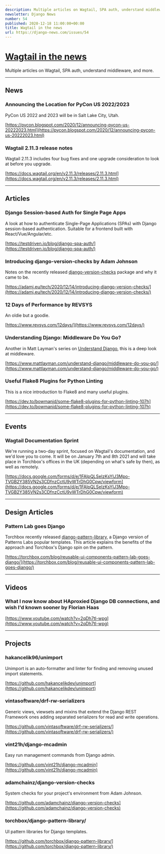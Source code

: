 ```yaml
---
description: Multiple articles on Wagtail, SPA auth, understand middleware, and more.
newsletter: Django News
number: 54
published: 2020-12-18 11:00:00+00:00
title: Wagtail in the news
url: https://django-news.com/issues/54
---
```


# [Wagtail in the news](https://django-news.com/issues/54)

Multiple articles on Wagtail, SPA auth, understand middleware, and more.

----

## News

### Announcing the Location for PyCon US 2022/2023

<p>PyCon US 2022 and 2023 will be in Salt Lake City, Utah.</p>

[https://pycon.blogspot.com/2020/12/announcing-pycon-us-20222023.html](https://pycon.blogspot.com/2020/12/announcing-pycon-us-20222023.html)

### Wagtail 2.11.3 release notes

<p>Wagtail 2.11.3 includes four bug fixes and one upgrade consideration to look at before you upgrade.</p>

[https://docs.wagtail.org/en/v2.11.3/releases/2.11.3.html](https://docs.wagtail.org/en/v2.11.3/releases/2.11.3.html)

----

## Articles

### Django Session-based Auth for Single Page Apps

<p>A look at how to authenticate Single-Page Applications (SPAs) with Django session-based authentication. Suitable for a frontend built with React/Vue/Angular/etc.</p>

[https://testdriven.io/blog/django-spa-auth/](https://testdriven.io/blog/django-spa-auth/)

### Introducing django-version-checks by Adam Johnson

<p>Notes on the recently released <a href="https://cur.at/D4roYTu">django-version-checks</a> package and why it came to be.</p>

[https://adamj.eu/tech/2020/12/14/introducing-django-version-checks/](https://adamj.eu/tech/2020/12/14/introducing-django-version-checks/)

### 12 Days of Performance by REVSYS

<p>An oldie but a goodie.</p>

[https://www.revsys.com/12days/](https://www.revsys.com/12days/)

### Understanding Django: Middleware Do You Go?

<p>Another in Matt Layman's series on <a href="https://cur.at/sIyMVjK">Understand Django</a>, this is a deep look at middleware.</p>

[https://www.mattlayman.com/understand-django/middleware-do-you-go/](https://www.mattlayman.com/understand-django/middleware-do-you-go/)

### Useful Flake8 Plugins for Python Linting

<p>This is a nice introduction to Flake8 and many useful plugins.</p>

[https://dev.to/bowmanjd/some-flake8-plugins-for-python-linting-107h](https://dev.to/bowmanjd/some-flake8-plugins-for-python-linting-107h)

----

## Events

### Wagtail Documentation Sprint

<p>We're running a two-day sprint, focused on Wagtail's documentation, and we'd love you to come. It will be on January 7th and 8th 2021 and will take place in Torchbox's offices in the UK (depending on what's safe by then), as well as remotely.</p>

[https://docs.google.com/forms/d/e/1FAIpQLSeIzKsYIJ3Mpo-TVGB2Y385VN2s3CDfnzCctU9vWTrDhG0Cpw/viewform](https://docs.google.com/forms/d/e/1FAIpQLSeIzKsYIJ3Mpo-TVGB2Y385VN2s3CDfnzCctU9vWTrDhG0Cpw/viewform)

----

## Design Articles

### Pattern Lab goes Django

<p>Torchbox recently released <a href="https://cur.at/paYEpVj">django-pattern-library</a>, a Django version of Patterns Labs popular templates. This article explains the benefits of the approach and Torchbox's Django spin on the pattern.</p>

[https://torchbox.com/blog/reusable-ui-components-pattern-lab-goes-django/](https://torchbox.com/blog/reusable-ui-components-pattern-lab-goes-django/)

----

## Videos

### What I now know about HAproxied Django DB connections, and wish I'd known sooner by Florian Haas

[https://www.youtube.com/watch?v=2qDh7tl-wpg](https://www.youtube.com/watch?v=2qDh7tl-wpg)

----

## Projects

### hakancelik96/unimport

<p>Unimport is an auto-formatter and linter for finding and removing unused import statements.</p>

[https://github.com/hakancelikdev/unimport](https://github.com/hakancelikdev/unimport)

### vintasoftware/drf-rw-serializers

<p>Generic views, viewsets and mixins that extend the Django REST Framework ones adding separated serializers for read and write operations.</p>

[https://github.com/vintasoftware/drf-rw-serializers/](https://github.com/vintasoftware/drf-rw-serializers/)

### vint21h/django-mcadmin

<p>Easy run management commands from Django admin.</p>

[https://github.com/vint21h/django-mcadmin](https://github.com/vint21h/django-mcadmin)

### adamchainz/django-version-checks

<p>System checks for your project's environment from Adam Johnson.</p>

[https://github.com/adamchainz/django-version-checks](https://github.com/adamchainz/django-version-checks)

### torchbox/django-pattern-library/

<p>UI pattern libraries for Django templates.</p>

[https://github.com/torchbox/django-pattern-library/](https://github.com/torchbox/django-pattern-library/)